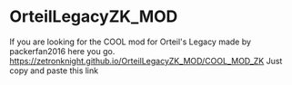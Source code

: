 # OrteilLegacyZK_MOD

If you are looking for the COOL mod for Orteil's Legacy made by packerfan2016 here you go.
https://zetronknight.github.io/OrteilLegacyZK_MOD/COOL_MOD_ZK
Just copy and paste this link
